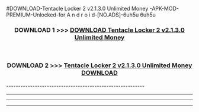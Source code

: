 #DOWNLOAD-Tentacle Locker 2 v2.1.3.0 Unlimited Money -APK-MOD-PREMIUM-Unlocked-for A n d r o i d-[NO.ADS]-6uh5u 6uh5u 



<div align="center">

<h3>DOWNLOAD 1 >>> <a href="https://getmod2.web.app/?judul=Tentacle Locker 2 v2.1.3.0 Unlimited Money ">DOWNLOAD Tentacle Locker 2 v2.1.3.0 Unlimited Money </a></h3><br>

<h3>DOWNLOAD 2 >>> <a href="https://getmod2.web.app/?judul=Tentacle Locker 2 v2.1.3.0 Unlimited Money ">Tentacle Locker 2 v2.1.3.0 Unlimited Money  DOWNLOAD </a></h3>

</div>
----------------------------------------------------------

----------------------------------------------------------

----------------------------------------------------------

----------------------------------------------------------



